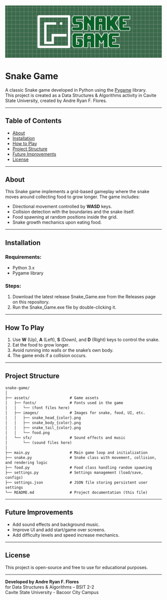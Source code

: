 ![Snake Game Banner](./assets/images/game/banner.png)
# Snake Game

A classic Snake game developed in Python using the [Pygame](https://www.pygame.org/) library.  
This project is created as a Data Structures & Algorithms activity in Cavite State University, created by Andre Ryan F. Flores.

---

## Table of Contents
- [About](#about)
- [Installation](#installation)
- [How to Play](#how-to-play)
- [Project Structure](#project-structure)
- [Future Improvements](#future-improvements)
- [License](#license)

---

## About

This Snake game implements a grid-based gameplay where the snake moves around collecting food to grow longer. The game includes:

- Directional movement controlled by **WASD** keys.
- Collision detection with the boundaries and the snake itself.
- Food spawning at random positions inside the grid.
- Snake growth mechanics upon eating food.
  
---

## Installation

### Requirements:
- Python 3.x
- Pygame library

### Steps:

1. Download the latest release Snake_Game.exe from the Releases page on this repository.
2. Run the Snake_Game.exe file by double-clicking it.

---

## How To Play

1. Use **W** (Up), **A** (Left), **S** (Down), and **D** (Right) keys to control the snake.
2. Eat the food to grow longer.
3. Avoid running into walls or the snake’s own body.
4. The game ends if a collision occurs.

---

## Project Structure
  ```
  snake-game/
  │
  ├── assets/                  # Game assets
  │   ├── fonts/               # Fonts used in the game
  │   │   └── (font files here)
  │   ├── images/              # Images for snake, food, UI, etc.
  │   │   ├── snake_head_{color}.png
  │   │   ├── snake_body_{color}.png
  │   │   ├── snake_tail_{color}.png
  │   │   └── food.png
  │   └── sfx/                 # Sound effects and music
  │       └── (sound files here)
  │
  ├── main.py                  # Main game loop and initialization
  ├── snake.py                 # Snake class with movement, collision, and rendering logic
  ├── food.py                  # Food class handling random spawning
  ├── settings.py              # Settings management (load/save, configs)
  ├── settings.json            # JSON file storing persistent user settings
  └── README.md                # Project documentation (this file)
  ```

---

## Future Improvements

- Add sound effects and background music.
- Improve UI and add start/game over screens.
- Add difficulty levels and speed increase mechanics.

---

## License

This project is open-source and free to use for educational purposes.

---

**Developed by Andre Ryan F. Flores**<br />
for Data Structures & Algorithms – BSIT 2-2<br />
Cavite State University - Bacoor City Campus
